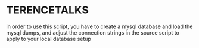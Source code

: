 # TERENCETALKS

in order to use this script, you have to create a mysql database and load the mysql dumps, and adjust the connection strings in the source script to apply to your local database setup
